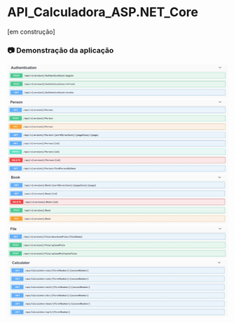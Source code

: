 # API_Calculadora_ASP.NET_Core
[em construção]

### 📷 Demonstração da aplicação
<img alt="AuthenticationController" src="/readme_images/AuthenticationController.JPG"/>
<img alt="PersonController" src="/readme_images/PersonController.jpg"/>
<img alt="BookController" src="/readme_images/BookController.jpg"/>
<img alt="FileController" src="/readme_images/FileController.JPG"/>
<img alt="CalculatorController" src="/readme_images/CalculatorController.JPG"/>

